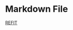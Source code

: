 ﻿# Markdown File

[REFIT](https://www.hanselman.com/blog/ExploringRefitAnAutomaticTypesafeRESTLibraryForNETStandard.aspx)
